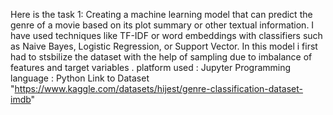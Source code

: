 Here is the task 1:
 Creating  a machine learning model that can predict the genre of a movie based on its plot summary or other textual information. I have used  techniques like TF-IDF or word embeddings with classifiers such as Naive Bayes, Logistic Regression, or Support Vector. In this model i first had to stsbilize the dataset with the help of sampling due to imbalance of features and target variables . 
 platform used : Jupyter 
 Programming language : Python
  Link to Dataset "https://www.kaggle.com/datasets/hijest/genre-classification-dataset-imdb"
